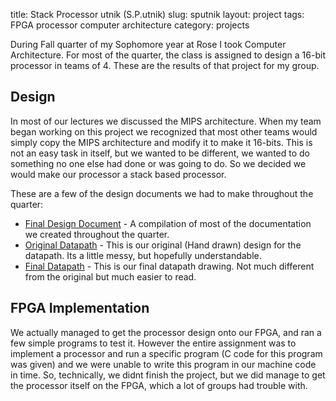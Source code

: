 title: Stack Processor utnik (S.P.utnik)
slug: sputnik
layout: project
tags: FPGA processor computer architecture
category: projects


During Fall quarter of my Sophomore year at Rose I took Computer Architecture.
For most of the quarter, the class is assigned to design a 16-bit processor in
teams of 4. These are the results of that project for my group.

<!--more-->

## Design

In most of our lectures we discussed the MIPS architecture. When my team began
working on this project we recognized that most other teams would simply copy
the MIPS architecture and modify it to make it 16-bits. This is not an easy task
in itself, but we wanted to be different, we wanted to do something no one else
had done or was going to do. So we decided we would make our processor a stack
based processor.

These are a few of the design documents we had to make throughout the quarter:

  * [Final Design Document]({filename}/media/sputnik.pdf) \- A compilation of most of the documentation we
    created throughout the quarter.
  * [Original Datapath]({filename}/images/sputnik_datapath.png) \- This is our original (Hand drawn) design for the
    datapath. Its a little messy, but hopefully understandable.
  * [Final Datapath]({filename}/images/datapath.pdf) \- This is our final datapath drawing. Not much
    different from the original but much easier to read.

## FPGA Implementation

We actually managed to get the processor design onto our FPGA, and ran a few
simple programs to test it. However the entire assignment was to implement a
processor and run a specific program (C code for this program was given) and we
were unable to write this program in our machine code in time. So, technically,
we didnt finish the project, but we did manage to get the processor itself on
the FPGA, which a lot of groups had trouble with.
